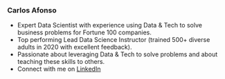 ### Carlos Afonso

- Expert Data Scientist with experience using Data & Tech to solve business problems for Fortune 100 companies.
- Top performing Lead Data Science Instructor (trained 500+ diverse adults in 2020 with excellent feedback).
- Passionate about leveraging Data & Tech to solve problems and about teaching these skills to others.
- Connect with me on [LinkedIn](https://www.linkedin.com/in/carlos-afonso-w/)

<!--
**carlos-afonso/carlos-afonso** is a ✨ _special_ ✨ repository because its `README.md` (this file) appears on your GitHub profile.

Here are some ideas to get you started:

- 🔭 I’m currently working on ...
- 🌱 I’m currently learning ...
- 👯 I’m looking to collaborate on ...
- 🤔 I’m looking for help with ...
- 💬 Ask me about ...
- 📫 How to reach me: ...
- 😄 Pronouns: ...
- ⚡ Fun fact: ...
-->
